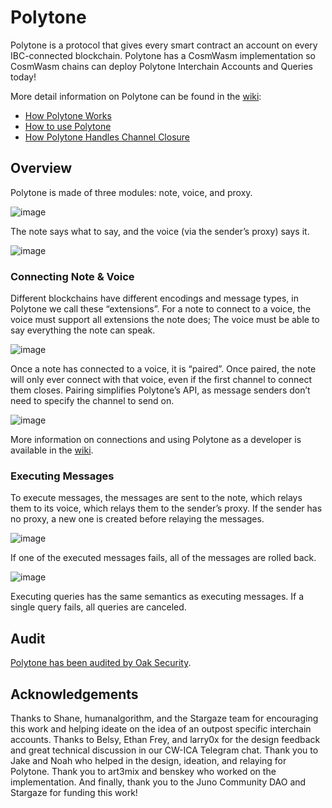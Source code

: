 # Polytone

Polytone is a protocol that gives every smart contract an account on every IBC-connected blockchain. Polytone has a CosmWasm implementation so CosmWasm chains can deploy Polytone Interchain Accounts and Queries today!

More detail information on Polytone can be found in the [wiki](https://github.com/cosmos/ibc-apps/wiki):
- [How Polytone Works](https://github.com/cosmos/ibc-apps/wiki/How-Polytone-Works)
- [How to use Polytone](https://github.com/cosmos/ibc-apps/wiki/How-to-use-Polytone)
- [How Polytone Handles Channel Closure](https://github.com/cosmos/ibc-apps/wiki/How-Polytone-Handles-Channel-Closure)

## Overview

Polytone is made of three modules: note, voice, and proxy.

![image](https://user-images.githubusercontent.com/30676292/232922218-9348e5cc-3ffc-443e-bcd1-da3cc06755d1.png)

The note says what to say, and the voice (via the sender’s proxy) says it.

![image](https://user-images.githubusercontent.com/30676292/232922253-95444eb3-0c89-4f83-889b-08744febc83a.png)

### Connecting Note & Voice

Different blockchains have different encodings and message types, in Polytone we call these “extensions”.  For a note to connect to a voice, the voice must support all extensions the note does; The voice must be able to say everything the note can speak.

![image](https://user-images.githubusercontent.com/30676292/232922296-dbc7fe87-e50f-4090-afbf-45ffb481b859.png)

Once a note has connected to a voice, it is “paired”. Once paired, the note will only ever connect with that voice, even if the first channel to connect them closes. Pairing simplifies Polytone’s API, as message senders don’t need to specify the channel to send on.

![image](https://user-images.githubusercontent.com/30676292/232922352-63e1ea54-d9fb-41c5-a707-441c61ecfb7e.png)

More information on connections and using Polytone as a developer is available in the [wiki](https://github.com/cosmos/ibc-apps/wiki/How-to-use-Polytone).

### Executing Messages

To execute messages, the messages are sent to the note, which relays them to its voice, which relays them to the sender’s proxy. If the sender has no proxy, a new one is created before relaying the messages.

![image](https://user-images.githubusercontent.com/30676292/232922379-59565f93-1765-426d-8d7c-790b4216cc46.png)

If one of the executed messages fails, all of the messages are rolled back.

![image](https://user-images.githubusercontent.com/30676292/232922425-92028a48-f6f0-40bd-a83d-9aeb631caca0.png)

Executing queries has the same semantics as executing messages. If a single query fails, all queries are canceled.

## Audit

[Polytone has been audited by Oak Security](https://github.com/oak-security/audit-reports/blob/master/Polytone/2023-06-05%20Audit%20Report%20-%20Polytone%20v1.0.pdf).

## Acknowledgements

Thanks to Shane, humanalgorithm, and the Stargaze team for encouraging this work and helping ideate on the idea of an outpost specific interchain accounts. Thanks to Belsy, Ethan Frey, and larry0x for the design feedback and great technical discussion in our CW-ICA Telegram chat. Thank you to Jake and Noah who helped in the design, ideation, and relaying for Polytone. Thank you to art3mix and benskey who worked on the implementation. And finally, thank you to the Juno Community DAO and Stargaze for funding this work!
